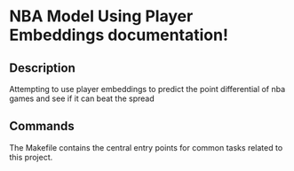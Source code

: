 # NBA Model Using Player Embeddings documentation!

## Description

Attempting to use player embeddings to predict the point differential of nba games and see if it can beat the spread

## Commands

The Makefile contains the central entry points for common tasks related to this project.

